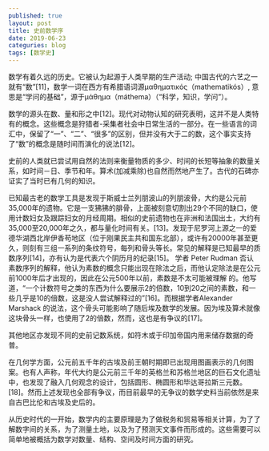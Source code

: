 ```yaml
---
published: true
layout: post
title: 史前数学序
date: 2019-06-23
categuries: blog
tags: [数学史]
---
```


数学有着久远的历史。它被认为起源于人类早期的生产活动; 中国古代的六艺之一就有“数”[11]，数学一词在西方有希腊语词源μαθηματικός（mathematikós）, 意思是“学问的基础”，源于μάθημα（máthema）（“科学，知识，学问”）。

数学的源头在数、量和形之中[12]。现代对动物认知的研究表明，这并不是人类特有的概念。这些概念是狩猎者-采集者社会中日常生活的一部分。在一些语言的词汇中，保留了“一”、“二”、“很多”的区别，但并没有大于二的数，这个事实支持了“数”的概念是随时间而演化的说法[12]。

史前的人类就已尝试用自然的法则来衡量物质的多少、时间的长短等抽象的数量关系，如时间－日、季节和年。算术(加减乘除)也自然而然地产生了。古代的石碑亦证实了当时已有几何的知识。

已知最古老的数学工具是发现于斯威士兰列朋波山的列朋波骨，大约是公元前35,000年的遗物。它是一支狒狒的腓骨，上面被刻意切割出29个不同的缺口，使用计数妇女及跟踪妇女的月经周期。相似的史前遗物也在非洲和法国出土，大约有35,000至20,000年之久，都与量化时间有关。[13]。发现于尼罗河上源之一的爱德华湖西北岸伊香苟地区（位于刚果民主共和国东北部），或许有20000年甚至更久，则刻有三组一系列的条纹符号，每列和骨头等长。常见的解释是已知最早的质数序列[14]，亦有认为是代表六个阴历月的纪录[15]。 学者 Peter Rudman 否认素数序列的解释，他认为素数的概念只能出现在除法之后，而他认定除法是在公元前1000年后才出现的，因此在公元500年以前，素数是不太可能被理解 的。他写道，“一个计数符号之类的东西为什么要展示2的倍数，10到20之间的素数，和一些几乎是10的倍数，这是没人尝试解释过的”[16]。而根据学者Alexander Marshack 的说法，这个骨头可能影响了随后埃及数学的发展。因为埃及算术就像这块骨头一样，也使用了2的倍数，然而，这也是有争议的[17]。

其他地区亦发现不同的史前记数系统，如符木或于印加帝国内用来储存数据的奇普。

在几何学方面，公元前五千年的古埃及前王朝时期即已出现用图画表示的几何图案。也有人声称，年代大约是公元前三千年的英格兰和苏格兰地区的巨石文化遗址中，也发现了融入几何观念的设计，包括圆形、椭圆形和毕达哥拉斯三元数。[18]。然而上述发现也全部有争议，而目前最早的无争议的数学史料当前依然是来自古巴比伦和古埃及史后的。

从历史时代的一开始，数学内的主要原理是为了做税务和贸易等相关计算，为了了解数字间的关系，为了测量土地，以及为了预测天文事件而形成的。这些需要可以简单地被概括为数学对数量、结构、空间及时间方面的研究。 